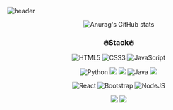 ![header](https://capsule-render.vercel.app/api?type=Waving&height=300&section=header&text=ChaeWon%20Kim&fontSize=90)

<div align ="center">   
  
 ![Anurag's GitHub stats](https://github-readme-stats.vercel.app/api?username=Cocoringg&&show_icons=true&theme=buefy)
  
  </div>

<h3 align ="center">🔥Stack🔥</h3>


<div align ="center">   
  
![HTML5](https://img.shields.io/badge/html5-%23E34F26.svg?style=for-the-badge&logo=html5&logoColor=white) ![CSS3](https://img.shields.io/badge/css3-%231572B6.svg?style=for-the-badge&logo=css3&logoColor=white) ![JavaScript](https://img.shields.io/badge/javascript-%23323330.svg?style=for-the-badge&logo=javascript&logoColor=%23F7DF1E) 

![Python](https://img.shields.io/badge/python-%2314354C.svg?style=for-the-badge&logo=python&logoColor=white) <img src="https://img.shields.io/badge/flask-000000?style=for-the-badge&logo=flask&logoColor=white"> <img src="https://img.shields.io/badge/django-092E20?style=for-the-badge&logo=django&logoColor=white">
 ![Java](https://img.shields.io/badge/java-%23ED8B00.svg?style=for-the-badge&logo=java&logoColor=white) 
<img src="https://img.shields.io/badge/Spring-6DB33F?style=for-the-badge&logo=Spring&logoColor=white">

 ![React](https://img.shields.io/badge/react-%2320232a.svg?style=for-the-badge&logo=react&logoColor=%2361DAFB) 
 ![Bootstrap](https://img.shields.io/badge/bootstrap-%23563D7C.svg?style=for-the-badge&logo=bootstrap&logoColor=white)
 ![NodeJS](https://img.shields.io/badge/node.js-%2343853D.svg?style=for-the-badge&logo=node.js&logoColor=white)
 
<img src="https://img.shields.io/badge/mysql-4479A1?style=for-the-badge&logo=mysql&logoColor=white">
<img src="https://img.shields.io/badge/mariaDB-003545?style=for-the-badge&logo=mariaDB&logoColor=white">
</div>


